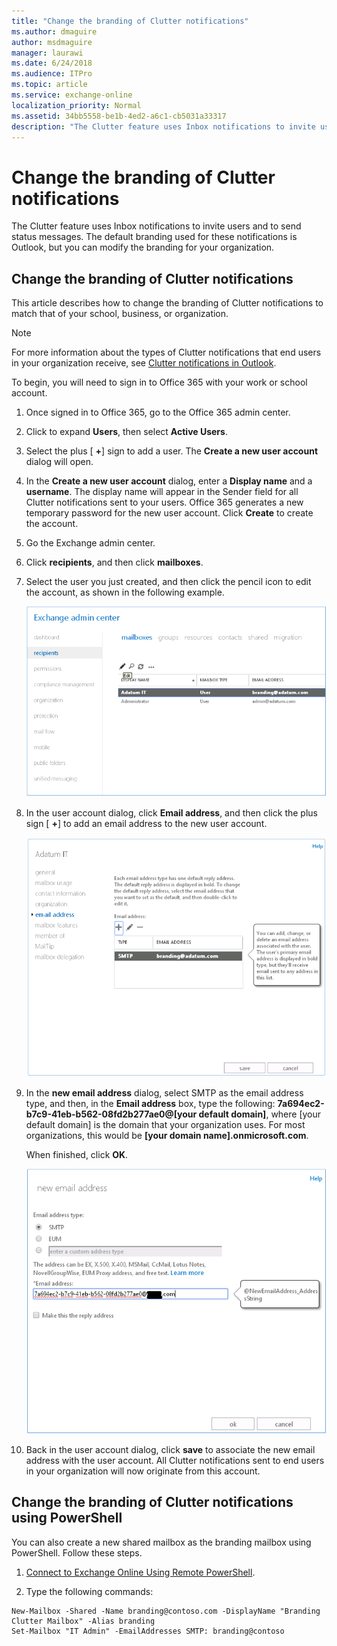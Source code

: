 ```yaml
---
title: "Change the branding of Clutter notifications"
ms.author: dmaguire
author: msdmaguire
manager: laurawi
ms.date: 6/24/2018
ms.audience: ITPro
ms.topic: article
ms.service: exchange-online
localization_priority: Normal
ms.assetid: 34bb5558-be1b-4ed2-a6c1-cb5031a33317
description: "The Clutter feature uses Inbox notifications to invite users and to send status messages. The default branding used for these notifications is Outlook, but you can modify the branding for your organization."
---
```


# Change the branding of Clutter notifications

The Clutter feature uses Inbox notifications to invite users and to send status messages. The default branding used for these notifications is Outlook, but you can modify the branding for your organization.
  
## Change the branding of Clutter notifications
<a name="Clutter"> </a>

This article describes how to change the branding of Clutter notifications to match that of your school, business, or organization.
  
> [!NOTE]
> For more information about the types of Clutter notifications that end users in your organization receive, see [Clutter notifications in Outlook](clutter-notifications-in-outlook.md). 
  
To begin, you will need to sign in to Office 365 with your work or school account.
  
1. Once signed in to Office 365, go to the Office 365 admin center.
    
2. Click to expand **Users**, then select **Active Users**.
    
3. Select the plus [ **+**] sign to add a user. The **Create a new user account** dialog will open. 
    
4. In the **Create a new user account** dialog, enter a **Display name** and a **username**. The display name will appear in the Sender field for all Clutter notifications sent to your users. Office 365 generates a new temporary password for the new user account. Click **Create** to create the account. 
    
5. Go the Exchange admin center.
    
6. Click **recipients**, and then click **mailboxes**.
    
7. Select the user you just created, and then click the pencil icon to edit the account, as shown in the following example.
    
    ![Picture of the Exchange admin center when creating your branding mailbox for Clutter.](../../media/98be1aee-ae96-4406-bf47-91336c62b5c7.png)
  
8. In the user account dialog, click **Email address**, and then click the plus sign [ **+**] to add an email address to the new user account.
    
    ![Picture of the user dialog box, which is used to add a new email address to the user account.](../../media/1bfb758a-c1a5-4314-aa0f-f34655bb501f.png)
  
9. In the **new email address** dialog, select SMTP as the email address type, and then, in the **Email address** box, type the following: **7a694ec2-b7c9-41eb-b562-08fd2b277ae0@[your default domain]**, where [your default domain] is the domain that your organization uses. For most organizations, this would be **[your domain name].onmicrosoft.com**.
    
    When finished, click **OK**.
    
    ![Picture of the new email address dialog, with the email address you need to enter to rebrand Clutter notifications.](../../media/28371e1f-964a-4ed9-8e75-4145c58adb2f.png)
  
10. Back in the user account dialog, click **save** to associate the new email address with the user account. All Clutter notifications sent to end users in your organization will now originate from this account. 
    
## Change the branding of Clutter notifications using PowerShell
<a name="PowerShell"> </a>

You can also create a new shared mailbox as the branding mailbox using PowerShell. Follow these steps.
  
1. [Connect to Exchange Online Using Remote PowerShell](https://technet.microsoft.com/library/c8bea338-6c1a-4bdf-8de0-7895d427ee5b.aspx).
    
2. Type the following commands:
    
  ```
  New-Mailbox -Shared -Name branding@contoso.com -DisplayName "Branding Clutter Mailbox" -Alias branding
  Set-Mailbox "IT Admin" -EmailAddresses SMTP: branding@contoso
  
  ```


